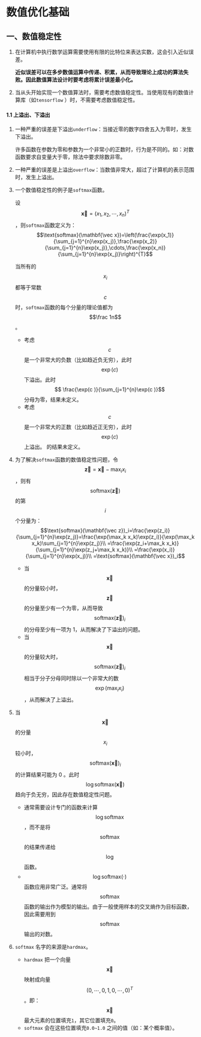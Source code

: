 # 数值优化基础

## 一、数值稳定性

1. 在计算机中执行数学运算需要使用有限的比特位来表达实数，这会引入近似误差。

   **近似误差可以在多步数值运算中传递、积累，从而导致理论上成功的算法失败。因此数值算法设计时要考虑将累计误差最小化。**

2. 当从头开始实现一个数值算法时，需要考虑数值稳定性。当使用现有的数值计算库（如`tensorflow` ）时，不需要考虑数值稳定性。

#### 1.1 上溢出、下溢出

1. 一种严重的误差是下溢出`underflow`：当接近零的数字四舍五入为零时，发生下溢出。

   许多函数在参数为零和参数为一个非常小的正数时，行为是不同的。如：对数函数要求自变量大于零，除法中要求除数非零。

2. 一种严重的误差是上溢出`overflow`：当数值非常大，超过了计算机的表示范围时，发生上溢出。
3. 一个数值稳定性的例子是`softmax`函数。

   设 $$\mathbf{\vec x}=(x_1,x_2,\cdots,x_n)^{T}$$ ，则`softmax`函数定义为： $$\text{softmax}(\mathbf{\vec x})=\left(\frac{\exp(x_1)}{\sum_{j=1}^{n}\exp(x_j)},\frac{\exp(x_2)}{\sum_{j=1}^{n}\exp(x_j)},\cdots,\frac{\exp(x_n)}{\sum_{j=1}^{n}\exp(x_j)}\right)^{T}$$ 

   当所有的 $$x_i$$ 都等于常数 $$c$$ 时，`softmax`函数的每个分量的理论值都为 $$\frac 1n$$ 。

   * 考虑 $$c$$ 是一个非常大的负数（比如趋近负无穷），此时 $$\exp( c)$$ 下溢出。此时 $$ \frac{\exp(c )}{\sum_{j=1}^{n}\exp(c )}$$  分母为零，结果未定义。
   * 考虑 $$c$$ 是一个非常大的正数（比如趋近正无穷），此时 $$\exp( c)$$  上溢出。  的结果未定义。

4. 为了解决`softmax`函数的数值稳定性问题，令 $$\mathbf{\vec z}=\mathbf{\vec x}-\max_i x_i$$ ，则有 $$\text{softmax}(\mathbf{\vec z}) $$ 的第 $$i$$  个分量为： $$\text{softmax}(\mathbf{\vec z})_i=\frac{\exp(z_i)}{\sum_{j=1}^{n}\exp(z_j)}=\frac{\exp(\max_k x_k)\exp(z_i)}{\exp(\max_k x_k)\sum_{j=1}^{n}\exp(z_j)}\\ =\frac{\exp(z_i+\max_k x_k)}{\sum_{j=1}^{n}\exp(z_j+\max_k x_k)}\\ =\frac{\exp(x_i)}{\sum_{j=1}^{n}\exp(x_j)}\\ =\text{softmax}(\mathbf{\vec x})_i$$ 
   * 当 $$\mathbf{\vec x} $$ 的分量较小时， $$\mathbf{\vec z} $$  的分量至少有一个为零，从而导致 $$\text{softmax}(\mathbf{\vec z})_i$$ 的分母至少有一项为 1，从而解决了下溢出的问题。
   * 当 $$\mathbf{\vec x} $$ 的分量较大时， $$\text{softmax}(\mathbf{\vec z})_i$$ 相当于分子分母同时除以一个非常大的数 $$\exp(\max_i x_i)$$ ，从而解决了上溢出。
5. 当 $$\mathbf{\vec x} $$  的分量 $$x_i$$ 较小时，  $$\text{softmax}(\mathbf{\vec x})_i$$ 的计算结果可能为 0 。此时 $$\log \text{softmax}(\mathbf{\vec x})$$  趋向于负无穷，因此存在数值稳定性问题。
   * 通常需要设计专门的函数来计算 $$\log \text{softmax}$$，而不是将 $$\text{softmax}$$ 的结果传递给 $$\text{log}$$ 函数。
   * $$\log\text{softmax}(\cdot)$$函数应用非常广泛。通常将 $$\text{softmax}$$ 函数的输出作为模型的输出。由于一般使用样本的交叉熵作为目标函数，因此需要用到 $$\text{softmax}$$ 输出的对数。
6. `softmax` 名字的来源是`hardmax`。
   * `hardmax` 把一个向量 $$\mathbf{\vec x} $$  映射成向量 $$(0,\cdots,0,1,0,\cdots,0)^T$$  。即： $$\mathbf{\vec x} $$ 最大元素的位置填充`1`，其它位置填充`0`。
   * `softmax` 会在这些位置填充`0.0~1.0` 之间的值（如：某个概率值）。



